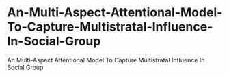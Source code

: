 # An-Multi-Aspect-Attentional-Model-To-Capture-Multistratal-Influence-In-Social-Group
An Multi-Aspect Attentional Model To Capture Multistratal Influence In Social Group

